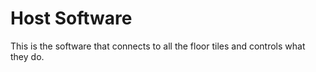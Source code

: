 # Host Software

This is the software that connects to all the floor tiles and controls what they do.
